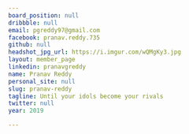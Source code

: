 ```yaml
---
board_position: null
dribbble: null
email: pgreddy97@gmail.com
facebook: pranav.reddy.735
github: null
headshot_jpg_url: https://i.imgur.com/wQMgKy3.jpg
layout: member_page
linkedin: pranavgreddy
name: Pranav Reddy
personal_site: null
slug: pranav-reddy
tagline: Until your idols become your rivals
twitter: null
year: 2019

---
```


